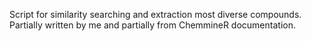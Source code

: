 Script for similarity searching and extraction most diverse compounds. Partially written by me and partially from ChemmineR documentation.
